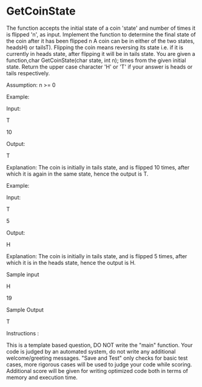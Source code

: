 # GetCoinState
The function accepts the initial state of a coin 'state' and number of times it is flipped 'n', as input. Implement the function to determine the final state of the coin after it has been flipped n A coin can be in either of the two states, headsH) or tailsT). Flipping the coin means reversing its state i.e. if it is currently in heads state, after flipping it will be in tails state. You are given a function,char GetCoinState(char state, int n);
times from the given initial state. Return the upper case character 'H' or 'T' if your answer is heads or tails respectively.


Assumption: n >= 0


Example:


Input:


T

10


Output:


T


Explanation: The coin is initially in tails state, and is flipped 10 times, after which it is again in the same state, hence the output is T.


Example:


Input:


T

5


Output:

H


Explanation: The coin is initially in tails state, and is flipped 5 times, after which it is in the heads state, hence the output is H.


Sample input

H

19


Sample Output

T


Instructions :


﻿﻿This is a template based question, DO NOT write the "main" function.
﻿﻿Your code is judged by an automated system, do not write any additional welcome/greeting messages.
﻿﻿"Save and Test" only checks for basic test cases, more rigorous cases will be used to judge your code while scoring.
﻿﻿Additional score will be given for writing optimized code both in terms of memory and execution time.
